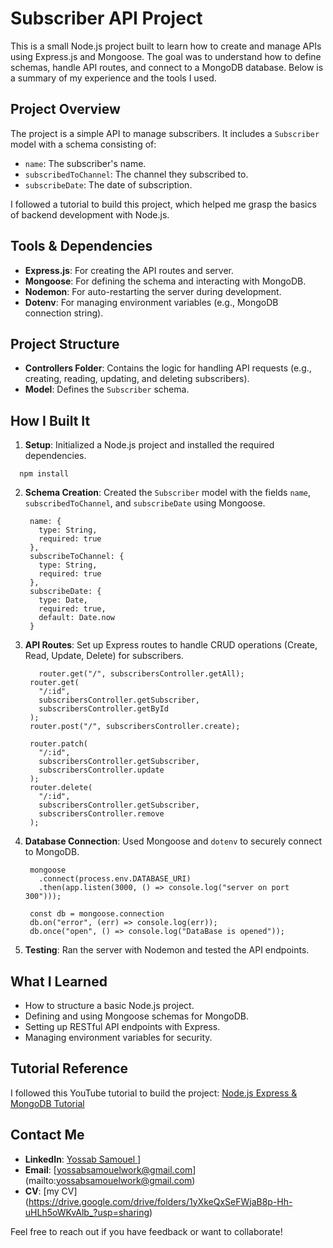 # Subscriber API Project

This is a small Node.js project built to learn how to create and manage APIs using Express.js and Mongoose. The goal was to understand how to define schemas, handle API routes, and connect to a MongoDB database. Below is a summary of my experience and the tools I used.

## Project Overview

The project is a simple API to manage subscribers. It includes a `Subscriber` model with a schema consisting of:

- `name`: The subscriber's name.
- `subscribedToChannel`: The channel they subscribed to.
- `subscribeDate`: The date of subscription.

I followed a tutorial to build this project, which helped me grasp the basics of backend development with Node.js.

## Tools & Dependencies

- **Express.js**: For creating the API routes and server.
- **Mongoose**: For defining the schema and interacting with MongoDB.
- **Nodemon**: For auto-restarting the server during development.
- **Dotenv**: For managing environment variables (e.g., MongoDB connection string).

## Project Structure

- **Controllers Folder**: Contains the logic for handling API requests (e.g., creating, reading, updating, and deleting subscribers).
- **Model**: Defines the `Subscriber` schema.

## How I Built It

1. **Setup**: Initialized a Node.js project and installed the required dependencies.

```
  npm install
```

2. **Schema Creation**: Created the `Subscriber` model with the fields `name`, `subscribedToChannel`, and `subscribeDate` using Mongoose.
   ```
    name: {
      type: String,
      required: true
    },
    subscribeToChannel: {
      type: String,
      required: true
    },
    subscribeDate: {
      type: Date,
      required: true,
      default: Date.now
    }
   ```
3. **API Routes**: Set up Express routes to handle CRUD operations (Create, Read, Update, Delete) for subscribers.
   ```
      router.get("/", subscribersController.getAll);
    router.get(
      "/:id",
      subscribersController.getSubscriber,
      subscribersController.getById
    );
    router.post("/", subscribersController.create);

    router.patch(
      "/:id",
      subscribersController.getSubscriber,
      subscribersController.update
    );
    router.delete(
      "/:id",
      subscribersController.getSubscriber,
      subscribersController.remove
    );
   ```
4. **Database Connection**: Used Mongoose and `dotenv` to securely connect to MongoDB.
   ```
    mongoose
      .connect(process.env.DATABASE_URI)
      .then(app.listen(3000, () => console.log("server on port 300")));

    const db = mongoose.connection
    db.on("error", (err) => console.log(err));
    db.once("open", () => console.log("DataBase is opened"));
   ```
5. **Testing**: Ran the server with Nodemon and tested the API endpoints.

## What I Learned

- How to structure a basic Node.js project.
- Defining and using Mongoose schemas for MongoDB.
- Setting up RESTful API endpoints with Express.
- Managing environment variables for security.

## Tutorial Reference

I followed this YouTube tutorial to build the project: [Node.js Express & MongoDB Tutorial](https://youtu.be/fgTGADljAeg?si=WZBxzAXD-ZKAfF_A)

## Contact Me

- **LinkedIn**: [Yossab Samouel ](https://www.linkedin.com/in/yossab-samouel-b71353323/)]
- **Email**: [yossabsamouelwork@gmail.com] (mailto:yossabsamouelwork@gmail.com)
- **CV**: [my CV] (https://drive.google.com/drive/folders/1yXkeQxSeFWjaB8p-Hh-uHLh5oWKvAlb_?usp=sharing)

Feel free to reach out if you have feedback or want to collaborate!
